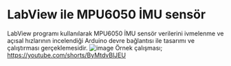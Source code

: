 # LabView ile MPU6050 İMU sensör
LabView programı kullanılarak MPU6050 İMU sensör verilerini ivmelenme ve açısal hızlarının incelendiği Arduino devre bağlantısı ile tasarımı ve çalıştırması gerçeklemesidir.
![image](https://github.com/karanizeybek/LabView-ile-MPU6050-MU-sens-r-verileri/assets/76970557/26a707ec-c8f5-41a5-bfd7-3dacca574b00)
Örnek çalışması; https://youtube.com/shorts/ByMtdvBlJEU
